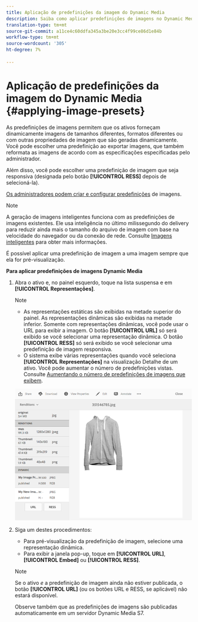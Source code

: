 ```yaml
---
title: Aplicação de predefinições da imagem do Dynamic Media
description: Saiba como aplicar predefinições de imagens no Dynamic Media.
translation-type: tm+mt
source-git-commit: a11ce4c60ddfa345a3be20e3cc4f99ce86d1e84b
workflow-type: tm+mt
source-wordcount: '305'
ht-degree: 7%

---
```



# Aplicação de predefinições da imagem do Dynamic Media {#applying-image-presets}

As predefinições de imagens permitem que os ativos forneçam dinamicamente imagens de tamanhos diferentes, formatos diferentes ou com outras propriedades de imagem que são geradas dinamicamente. Você pode escolher uma predefinição ao exportar imagens, que também reformata as imagens de acordo com as especificações especificadas pelo administrador.

Além disso, você pode escolher uma predefinição de imagem que seja responsiva (designada pelo botão **[!UICONTROL RESS]** depois de selecioná-la).

[Os administradores podem criar e configurar predefinições](managing-image-presets.md) de imagens.

>[!NOTE]
>
>A geração de imagens inteligentes funciona com as predefinições de imagens existentes. Ele usa inteligência no último milissegundo do delivery para reduzir ainda mais o tamanho do arquivo de imagem com base na velocidade do navegador ou da conexão de rede. Consulte [Imagens inteligentes](imaging-faq.md) para obter mais informações.

É possível aplicar uma predefinição de imagem a uma imagem sempre que ela for pré-visualização.

**Para aplicar predefinições de imagens Dynamic Media**

1. Abra o ativo e, no painel esquerdo, toque na lista suspensa e em **[!UICONTROL Representações]**.

   >[!NOTE]
   >
   >* As representações estáticas são exibidas na metade superior do painel. As representações dinâmicas são exibidas na metade inferior. Somente com representações dinâmicas, você pode usar o URL para exibir a imagem. O botão **[!UICONTROL URL]** só será exibido se você selecionar uma representação dinâmica. O botão **[!UICONTROL RESS]** só será exibido se você selecionar uma predefinição de imagem responsiva.
      >
      >
   * O sistema exibe várias representações quando você seleciona **[!UICONTROL Representações]** na visualização Detalhe de um ativo. Você pode aumentar o número de predefinições vistas. Consulte [Aumentando o número de predefinições de imagens que exibem](managing-image-presets.md#increasing-or-decreasing-the-number-of-image-presets-that-display).


   ![chlimage_1-208](assets/chlimage_1-208.png)

1. Siga um destes procedimentos:

   * Para pré-visualização da predefinição de imagem, selecione uma representação dinâmica.
   * Para exibir a janela pop-up, toque em **[!UICONTROL URL]**, **[!UICONTROL Embed]** ou **[!UICONTROL RESS]**.

   >[!NOTE]
   >
   >Se o ativo *e* a predefinição de imagem ainda não estiver publicada, o botão **[!UICONTROL URL]** (ou os botões URL e RESS, se aplicável) não estará disponível.
   >
   >Observe também que as predefinições de imagens são publicadas automaticamente em um servidor Dynamic Media S7.

